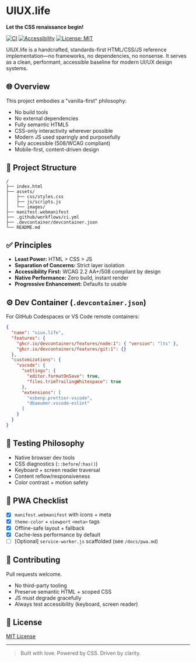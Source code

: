 # UIUX.life

**Let the CSS renaissance begin!**

[![CI](https://img.shields.io/github/actions/workflow/status/YOUR-ORG/UIUX.life/ci.yml?branch=main)](https://github.com/YOUR-ORG/UIUX.life/actions)
[![Accessibility](https://img.shields.io/badge/accessibility-AAA-blueviolet)](#)
[![License: MIT](https://img.shields.io/badge/license-MIT-blue.svg)](LICENSE)

UIUX.life is a handcrafted, standards-first HTML/CSS/JS reference implementation—no frameworks, no dependencies, no nonsense. It serves as a clean, performant, accessible baseline for modern UI/UX design systems.

## 🌐 Overview

This project embodies a "vanilla-first" philosophy:

* No build tools
* No external dependencies
* Fully semantic HTML5
* CSS-only interactivity wherever possible
* Modern JS used sparingly and purposefully
* Fully accessible (508/WCAG compliant)
* Mobile-first, content-driven design

## 📁 Project Structure

```
/
├── index.html
├── assets/
│   ├── css/styles.css
│   ├── js/scripts.js
│   └── images/
├── manifest.webmanifest
├── .github/workflows/ci.yml
├── .devcontainer/devcontainer.json
└── README.md
```

## ✅ Principles

* **Least Power:** HTML > CSS > JS
* **Separation of Concerns:** Strict layer isolation
* **Accessibility First:** WCAG 2.2 AA+/508 compliant by design
* **Native Performance:** Zero build, instant render
* **Progressive Enhancement:** Defaults to usable

## ⚙️ Dev Container (`.devcontainer.json`)

For GitHub Codespaces or VS Code remote containers:

```json
{
  "name": "uiux.life",
  "features": {
    "ghcr.io/devcontainers/features/node:1": { "version": "lts" },
    "ghcr.io/devcontainers/features/git:1": {}
  },
  "customizations": {
    "vscode": {
      "settings": {
        "editor.formatOnSave": true,
        "files.trimTrailingWhitespace": true
      },
      "extensions": [
        "esbenp.prettier-vscode",
        "dbaeumer.vscode-eslint"
      ]
    }
  }
}
```

## 🧪 Testing Philosophy

* Native browser dev tools
* CSS diagnostics (`::before`/`:has()`)
* Keyboard + screen reader traversal
* Content reflow/responsiveness
* Color contrast + motion safety

## 📱 PWA Checklist

* [x] `manifest.webmanifest` with icons + meta
* [x] `theme-color` + `viewport` `<meta>` tags
* [x] Offline-safe layout + fallback
* [x] Cache-less performance by default
* [ ] \[Optional] `service-worker.js` scaffolded (see `/docs/pwa.md`)

## 🤝 Contributing

Pull requests welcome.

* No third-party tooling
* Preserve semantic HTML + scoped CSS
* JS must degrade gracefully
* Always test accessibility (keyboard, screen reader)

## 📜 License

[MIT License](LICENSE)

---

> Built with love. Powered by CSS. Driven by clarity.
